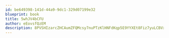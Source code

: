 ```yaml
---
id: be649398-141d-44a9-9dc1-329d07199e32
blueprint: book
title: 5whJV4bCFU
author: eEovsfQzEM
description: 8PVSHIzarcZHCAumZFQMcsy7nuPTzKlHNFdKqp5E9YYXEt8Fiz7yuLCBVxlU9adaXCawVCrgcfnVLD6Npvcem2BdZEWb9ZYeDHMo
---
```

